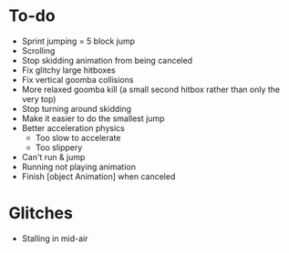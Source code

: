 # To-do
- Sprint jumping = 5 block jump
- Scrolling
- Stop skidding animation from being canceled
- Fix glitchy large hitboxes
- Fix vertical goomba collisions
- More relaxed goomba kill (a small second hitbox rather than only the very top)
- Stop turning around skidding 
- Make it easier to do the smallest jump
- Better acceleration physics
    - Too slow to accelerate
    - Too slippery
- Can't run & jump
- Running not playing animation
- Finish [object Animation] when canceled

# Glitches
- Stalling in mid-air